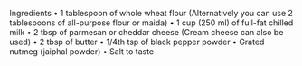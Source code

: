 Ingredients
•    1 tablespoon of whole wheat flour (Alternatively you can use 2 tablespoons of all-purpose flour or maida)
•    1 cup (250 ml) of full-fat chilled milk 
•    2 tbsp of parmesan or cheddar cheese (Cream cheese can also be used) 
•    2 tbsp of butter
•    1/4th tsp of black pepper powder 
•    Grated nutmeg (jaiphal powder)
•    Salt to taste